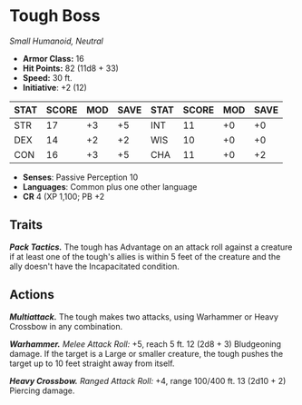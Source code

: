 # Tough Boss

*Small Humanoid, Neutral*

- **Armor Class:** 16
- **Hit Points:** 82 (11d8 + 33)
- **Speed:** 30 ft.
- **Initiative**: +2 (12)

|STAT|SCORE|MOD|SAVE|STAT|SCORE|MOD|SAVE|
| --- | --- | --- | ---- |---| --- | --- | ---- |
| STR | 17 | +3 | +5 | INT | 11 | +0 | +0 |
| DEX | 14 | +2 | +2 | WIS | 10 | +0 | +0 |
| CON | 16 | +3 | +5 | CHA | 11 | +0 | +2 |

- **Senses**: Passive Perception 10
- **Languages**: Common plus one other language
- **CR** 4 (XP 1,100; PB +2

## Traits

***Pack Tactics.*** The tough has Advantage on an attack roll against a creature if at least one of the tough's allies is within 5 feet of the creature and the ally doesn't have the Incapacitated condition.


## Actions

***Multiattack.*** The tough makes two attacks, using Warhammer or Heavy Crossbow in any combination.

***Warhammer.*** *Melee Attack Roll:* +5, reach 5 ft. 12 (2d8 + 3) Bludgeoning damage. If the target is a Large or smaller creature, the tough pushes the target up to 10 feet straight away from itself.

***Heavy Crossbow.*** *Ranged Attack Roll:* +4, range 100/400 ft. 13 (2d10 + 2) Piercing damage.

